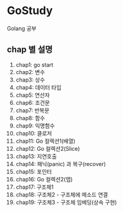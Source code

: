 # GoStudy
Golang 공부

## chap 별 설명
1. chap1: go start
2. chap2: 변수
3. chap3: 상수
4. chap4: 데이터 타입
5. chap5: 연산자
6. chap6: 조건문
7. chap7: 반복문
8. chap8: 함수
9. chap9: 익명함수
10. chap10: 클로저
11. chap11: Go 컬렉션1(배열)
12. chap12: Go 컬렉션2(Slice)
13. chap13: 지연호출
14. chap14: 패닉(panic) 과 복구(recover)
15. chap15: 포인터
16. chap16: Go 컬렉션2(맵)
17. chap17: 구조체1
18. chap18: 구조체2 - 구조체에 메소드 연결
19. chap19: 구조체3 - 구조체 임베딩(상속 구현)